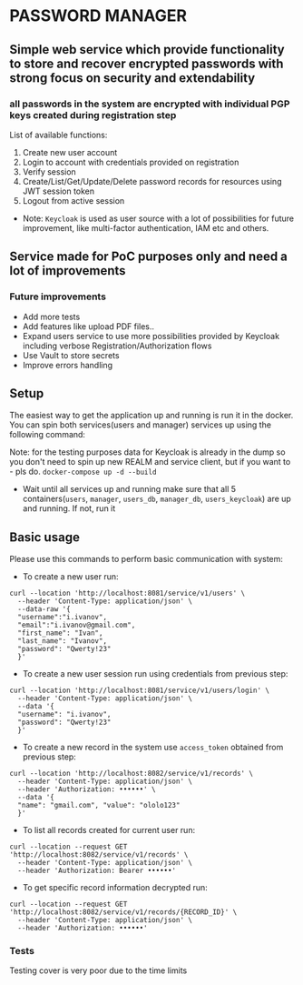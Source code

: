 # PASSWORD MANAGER

## Simple web service which provide functionality to store and recover encrypted passwords with strong focus on security and extendability
### all passwords in the system are encrypted with individual PGP keys created during registration step

List of available functions:

1. Create new user account
2. Login to account with credentials provided on registration
3. Verify session
4. Create/List/Get/Update/Delete password records for resources using JWT session token
5. Logout from active session

* Note: `Keycloak` is used as user source with a lot of possibilities for future improvement, like multi-factor authentication, IAM etc and others. 
## Service made for PoC purposes only and need a lot of improvements
### Future improvements ###
* Add more tests
* Add features like upload PDF files..
* Expand users service to use more possibilities provided by Keycloak including verbose Registration/Authorization flows
* Use Vault to store secrets
* Improve errors handling

## Setup

The easiest way to get the application up and running is run it in the docker.
You can spin both services(users and manager) services up using the following command:

Note: for the testing purposes data for Keycloak is already in the dump so you don't need to spin up new REALM and 
service client, but if you want to - pls do. 
`docker-compose up -d --build`
* Wait until all services up and running make sure that all 5 containers(`users`, `manager`, `users_db`, `manager_db`, `users_keycloak`) are up and running. If not, run it

## Basic usage

Please use this commands to perform basic communication with system:

* To create a new user run: 
```shell
curl --location 'http://localhost:8081/service/v1/users' \
  --header 'Content-Type: application/json' \
  --data-raw '{
  "username":"i.ivanov",
  "email":"i.ivanov@gmail.com",
  "first_name": "Ivan",
  "last_name": "Ivanov",
  "password": "Qwerty!23"
  }'
```

* To create a new user session run using credentials from previous step: 
```shell
curl --location 'http://localhost:8081/service/v1/users/login' \
  --header 'Content-Type: application/json' \
  --data '{
  "username": "i.ivanov",
  "password": "Qwerty!23"
  }'
```
* To create a new record in the system use `access_token` obtained from previous step:
```shell
curl --location 'http://localhost:8082/service/v1/records' \
  --header 'Content-Type: application/json' \
  --header 'Authorization: ••••••' \
  --data '{
  "name": "gmail.com", "value": "ololo123"
  }'
``` 

* To list all records created for current user run: 
```shell
curl --location --request GET 'http://localhost:8082/service/v1/records' \
  --header 'Content-Type: application/json' \
  --header 'Authorization: Bearer ••••••'
``` 

* To get specific record information decrypted run: 
```shell
curl --location --request GET 'http://localhost:8082/service/v1/records/{RECORD_ID}' \
  --header 'Content-Type: application/json' \
  --header 'Authorization: ••••••'
```

### Tests ###
Testing cover is very poor due to the time limits
